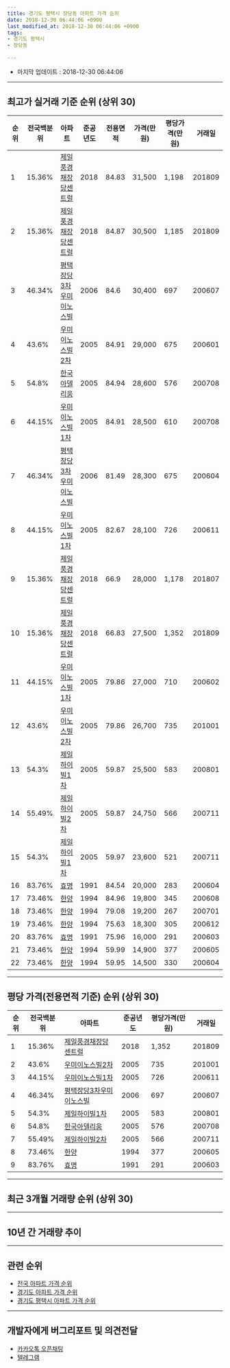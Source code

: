 ```yaml
---
title: 경기도 평택시 장당동 아파트 가격 순위
date: 2018-12-30 06:44:06 +0900
last_modified_at: 2018-12-30 06:44:06 +0900
tags:
- 경기도 평택시
- 장당동

---
```


* 마지막 업데이트 : 2018-12-30 06:44:06

---

## 최고가 실거래 기준 순위 (상위 30)


|순위|전국백분위|아파트|준공년도|전용면적|가격(만원)|평당가격(만원)|거래일|
|---|---|---|---|---|---|---|---|
|1|15.36%|[제일풍경채장당센트럴](https://search.naver.com/search.naver?query=%EA%B2%BD%EA%B8%B0%EB%8F%84+%ED%8F%89%ED%83%9D%EC%8B%9C+%EC%9E%A5%EB%8B%B9%EB%8F%99+%EC%A0%9C%EC%9D%BC%ED%92%8D%EA%B2%BD%EC%B1%84%EC%9E%A5%EB%8B%B9%EC%84%BC%ED%8A%B8%EB%9F%B4)|2018|84.83|31,500|1,198|201809|
|2|15.36%|[제일풍경채장당센트럴](https://search.naver.com/search.naver?query=%EA%B2%BD%EA%B8%B0%EB%8F%84+%ED%8F%89%ED%83%9D%EC%8B%9C+%EC%9E%A5%EB%8B%B9%EB%8F%99+%EC%A0%9C%EC%9D%BC%ED%92%8D%EA%B2%BD%EC%B1%84%EC%9E%A5%EB%8B%B9%EC%84%BC%ED%8A%B8%EB%9F%B4)|2018|84.87|30,500|1,185|201809|
|3|46.34%|[평택장당3차우미이노스빌](https://search.naver.com/search.naver?query=%EA%B2%BD%EA%B8%B0%EB%8F%84+%ED%8F%89%ED%83%9D%EC%8B%9C+%EC%9E%A5%EB%8B%B9%EB%8F%99+%ED%8F%89%ED%83%9D%EC%9E%A5%EB%8B%B93%EC%B0%A8%EC%9A%B0%EB%AF%B8%EC%9D%B4%EB%85%B8%EC%8A%A4%EB%B9%8C)|2006|84.6|30,400|697|200607|
|4|43.6%|[우미이노스빌2차](https://search.naver.com/search.naver?query=%EA%B2%BD%EA%B8%B0%EB%8F%84+%ED%8F%89%ED%83%9D%EC%8B%9C+%EC%9E%A5%EB%8B%B9%EB%8F%99+%EC%9A%B0%EB%AF%B8%EC%9D%B4%EB%85%B8%EC%8A%A4%EB%B9%8C2%EC%B0%A8)|2005|84.91|29,000|675|200601|
|5|54.8%|[한국아델리움](https://search.naver.com/search.naver?query=%EA%B2%BD%EA%B8%B0%EB%8F%84+%ED%8F%89%ED%83%9D%EC%8B%9C+%EC%9E%A5%EB%8B%B9%EB%8F%99+%ED%95%9C%EA%B5%AD%EC%95%84%EB%8D%B8%EB%A6%AC%EC%9B%80)|2005|84.94|28,600|576|200708|
|6|44.15%|[우미이노스빌1차](https://search.naver.com/search.naver?query=%EA%B2%BD%EA%B8%B0%EB%8F%84+%ED%8F%89%ED%83%9D%EC%8B%9C+%EC%9E%A5%EB%8B%B9%EB%8F%99+%EC%9A%B0%EB%AF%B8%EC%9D%B4%EB%85%B8%EC%8A%A4%EB%B9%8C1%EC%B0%A8)|2005|84.91|28,500|610|200708|
|7|46.34%|[평택장당3차우미이노스빌](https://search.naver.com/search.naver?query=%EA%B2%BD%EA%B8%B0%EB%8F%84+%ED%8F%89%ED%83%9D%EC%8B%9C+%EC%9E%A5%EB%8B%B9%EB%8F%99+%ED%8F%89%ED%83%9D%EC%9E%A5%EB%8B%B93%EC%B0%A8%EC%9A%B0%EB%AF%B8%EC%9D%B4%EB%85%B8%EC%8A%A4%EB%B9%8C)|2006|81.49|28,300|675|200604|
|8|44.15%|[우미이노스빌1차](https://search.naver.com/search.naver?query=%EA%B2%BD%EA%B8%B0%EB%8F%84+%ED%8F%89%ED%83%9D%EC%8B%9C+%EC%9E%A5%EB%8B%B9%EB%8F%99+%EC%9A%B0%EB%AF%B8%EC%9D%B4%EB%85%B8%EC%8A%A4%EB%B9%8C1%EC%B0%A8)|2005|82.67|28,100|726|200611|
|9|15.36%|[제일풍경채장당센트럴](https://search.naver.com/search.naver?query=%EA%B2%BD%EA%B8%B0%EB%8F%84+%ED%8F%89%ED%83%9D%EC%8B%9C+%EC%9E%A5%EB%8B%B9%EB%8F%99+%EC%A0%9C%EC%9D%BC%ED%92%8D%EA%B2%BD%EC%B1%84%EC%9E%A5%EB%8B%B9%EC%84%BC%ED%8A%B8%EB%9F%B4)|2018|66.9|28,000|1,178|201807|
|10|15.36%|[제일풍경채장당센트럴](https://search.naver.com/search.naver?query=%EA%B2%BD%EA%B8%B0%EB%8F%84+%ED%8F%89%ED%83%9D%EC%8B%9C+%EC%9E%A5%EB%8B%B9%EB%8F%99+%EC%A0%9C%EC%9D%BC%ED%92%8D%EA%B2%BD%EC%B1%84%EC%9E%A5%EB%8B%B9%EC%84%BC%ED%8A%B8%EB%9F%B4)|2018|66.83|27,500|1,352|201809|
|11|44.15%|[우미이노스빌1차](https://search.naver.com/search.naver?query=%EA%B2%BD%EA%B8%B0%EB%8F%84+%ED%8F%89%ED%83%9D%EC%8B%9C+%EC%9E%A5%EB%8B%B9%EB%8F%99+%EC%9A%B0%EB%AF%B8%EC%9D%B4%EB%85%B8%EC%8A%A4%EB%B9%8C1%EC%B0%A8)|2005|79.86|27,000|710|200602|
|12|43.6%|[우미이노스빌2차](https://search.naver.com/search.naver?query=%EA%B2%BD%EA%B8%B0%EB%8F%84+%ED%8F%89%ED%83%9D%EC%8B%9C+%EC%9E%A5%EB%8B%B9%EB%8F%99+%EC%9A%B0%EB%AF%B8%EC%9D%B4%EB%85%B8%EC%8A%A4%EB%B9%8C2%EC%B0%A8)|2005|79.86|26,700|735|201001|
|13|54.3%|[제일하이빌1차](https://search.naver.com/search.naver?query=%EA%B2%BD%EA%B8%B0%EB%8F%84+%ED%8F%89%ED%83%9D%EC%8B%9C+%EC%9E%A5%EB%8B%B9%EB%8F%99+%EC%A0%9C%EC%9D%BC%ED%95%98%EC%9D%B4%EB%B9%8C1%EC%B0%A8)|2005|59.87|25,500|583|200801|
|14|55.49%|[제일하이빌2차](https://search.naver.com/search.naver?query=%EA%B2%BD%EA%B8%B0%EB%8F%84+%ED%8F%89%ED%83%9D%EC%8B%9C+%EC%9E%A5%EB%8B%B9%EB%8F%99+%EC%A0%9C%EC%9D%BC%ED%95%98%EC%9D%B4%EB%B9%8C2%EC%B0%A8)|2005|59.87|24,750|566|200711|
|15|54.3%|[제일하이빌1차](https://search.naver.com/search.naver?query=%EA%B2%BD%EA%B8%B0%EB%8F%84+%ED%8F%89%ED%83%9D%EC%8B%9C+%EC%9E%A5%EB%8B%B9%EB%8F%99+%EC%A0%9C%EC%9D%BC%ED%95%98%EC%9D%B4%EB%B9%8C1%EC%B0%A8)|2005|59.97|23,600|521|200711|
|16|83.76%|[효명](https://search.naver.com/search.naver?query=%EA%B2%BD%EA%B8%B0%EB%8F%84+%ED%8F%89%ED%83%9D%EC%8B%9C+%EC%9E%A5%EB%8B%B9%EB%8F%99+%ED%9A%A8%EB%AA%85)|1991|84.54|20,000|283|200604|
|17|73.46%|[한양](https://search.naver.com/search.naver?query=%EA%B2%BD%EA%B8%B0%EB%8F%84+%ED%8F%89%ED%83%9D%EC%8B%9C+%EC%9E%A5%EB%8B%B9%EB%8F%99+%ED%95%9C%EC%96%91)|1994|84.96|19,800|345|200608|
|18|73.46%|[한양](https://search.naver.com/search.naver?query=%EA%B2%BD%EA%B8%B0%EB%8F%84+%ED%8F%89%ED%83%9D%EC%8B%9C+%EC%9E%A5%EB%8B%B9%EB%8F%99+%ED%95%9C%EC%96%91)|1994|79.08|19,200|267|200701|
|19|73.46%|[한양](https://search.naver.com/search.naver?query=%EA%B2%BD%EA%B8%B0%EB%8F%84+%ED%8F%89%ED%83%9D%EC%8B%9C+%EC%9E%A5%EB%8B%B9%EB%8F%99+%ED%95%9C%EC%96%91)|1994|75.63|18,300|305|200612|
|20|83.76%|[효명](https://search.naver.com/search.naver?query=%EA%B2%BD%EA%B8%B0%EB%8F%84+%ED%8F%89%ED%83%9D%EC%8B%9C+%EC%9E%A5%EB%8B%B9%EB%8F%99+%ED%9A%A8%EB%AA%85)|1991|75.96|16,000|291|200603|
|21|73.46%|[한양](https://search.naver.com/search.naver?query=%EA%B2%BD%EA%B8%B0%EB%8F%84+%ED%8F%89%ED%83%9D%EC%8B%9C+%EC%9E%A5%EB%8B%B9%EB%8F%99+%ED%95%9C%EC%96%91)|1994|59.99|14,900|377|200605|
|22|73.46%|[한양](https://search.naver.com/search.naver?query=%EA%B2%BD%EA%B8%B0%EB%8F%84+%ED%8F%89%ED%83%9D%EC%8B%9C+%EC%9E%A5%EB%8B%B9%EB%8F%99+%ED%95%9C%EC%96%91)|1994|59.95|14,500|330|200604|


---

## 평당 가격(전용면적 기준) 순위 (상위 30)


|순위|전국백분위|아파트|준공년도|평당가격(만원)|거래일|
|---|---|---|---|---|---|
|1|15.36%|[제일풍경채장당센트럴](https://search.naver.com/search.naver?query=%EA%B2%BD%EA%B8%B0%EB%8F%84+%ED%8F%89%ED%83%9D%EC%8B%9C+%EC%9E%A5%EB%8B%B9%EB%8F%99+%EC%A0%9C%EC%9D%BC%ED%92%8D%EA%B2%BD%EC%B1%84%EC%9E%A5%EB%8B%B9%EC%84%BC%ED%8A%B8%EB%9F%B4)|2018|1,352|201809|
|2|43.6%|[우미이노스빌2차](https://search.naver.com/search.naver?query=%EA%B2%BD%EA%B8%B0%EB%8F%84+%ED%8F%89%ED%83%9D%EC%8B%9C+%EC%9E%A5%EB%8B%B9%EB%8F%99+%EC%9A%B0%EB%AF%B8%EC%9D%B4%EB%85%B8%EC%8A%A4%EB%B9%8C2%EC%B0%A8)|2005|735|201001|
|3|44.15%|[우미이노스빌1차](https://search.naver.com/search.naver?query=%EA%B2%BD%EA%B8%B0%EB%8F%84+%ED%8F%89%ED%83%9D%EC%8B%9C+%EC%9E%A5%EB%8B%B9%EB%8F%99+%EC%9A%B0%EB%AF%B8%EC%9D%B4%EB%85%B8%EC%8A%A4%EB%B9%8C1%EC%B0%A8)|2005|726|200611|
|4|46.34%|[평택장당3차우미이노스빌](https://search.naver.com/search.naver?query=%EA%B2%BD%EA%B8%B0%EB%8F%84+%ED%8F%89%ED%83%9D%EC%8B%9C+%EC%9E%A5%EB%8B%B9%EB%8F%99+%ED%8F%89%ED%83%9D%EC%9E%A5%EB%8B%B93%EC%B0%A8%EC%9A%B0%EB%AF%B8%EC%9D%B4%EB%85%B8%EC%8A%A4%EB%B9%8C)|2006|697|200607|
|5|54.3%|[제일하이빌1차](https://search.naver.com/search.naver?query=%EA%B2%BD%EA%B8%B0%EB%8F%84+%ED%8F%89%ED%83%9D%EC%8B%9C+%EC%9E%A5%EB%8B%B9%EB%8F%99+%EC%A0%9C%EC%9D%BC%ED%95%98%EC%9D%B4%EB%B9%8C1%EC%B0%A8)|2005|583|200801|
|6|54.8%|[한국아델리움](https://search.naver.com/search.naver?query=%EA%B2%BD%EA%B8%B0%EB%8F%84+%ED%8F%89%ED%83%9D%EC%8B%9C+%EC%9E%A5%EB%8B%B9%EB%8F%99+%ED%95%9C%EA%B5%AD%EC%95%84%EB%8D%B8%EB%A6%AC%EC%9B%80)|2005|576|200708|
|7|55.49%|[제일하이빌2차](https://search.naver.com/search.naver?query=%EA%B2%BD%EA%B8%B0%EB%8F%84+%ED%8F%89%ED%83%9D%EC%8B%9C+%EC%9E%A5%EB%8B%B9%EB%8F%99+%EC%A0%9C%EC%9D%BC%ED%95%98%EC%9D%B4%EB%B9%8C2%EC%B0%A8)|2005|566|200711|
|8|73.46%|[한양](https://search.naver.com/search.naver?query=%EA%B2%BD%EA%B8%B0%EB%8F%84+%ED%8F%89%ED%83%9D%EC%8B%9C+%EC%9E%A5%EB%8B%B9%EB%8F%99+%ED%95%9C%EC%96%91)|1994|377|200605|
|9|83.76%|[효명](https://search.naver.com/search.naver?query=%EA%B2%BD%EA%B8%B0%EB%8F%84+%ED%8F%89%ED%83%9D%EC%8B%9C+%EC%9E%A5%EB%8B%B9%EB%8F%99+%ED%9A%A8%EB%AA%85)|1991|291|200603|


---

## 최근 3개월 거래량 순위 (상위 30)


<div style="width:100%;">
    <canvas id="deal_count_ranking" height="250"></canvas>
</div>


<script>
new Chart(document.getElementById("deal_count_ranking"), {
    type: 'horizontalBar',
    data: {
        labels: ['제일풍경채장당센트럴', '제일하이빌1차', '제일하이빌2차', '우미이노스빌2차', '한국아델리움', '우미이노스빌1차', '한양'],
        datasets: [{
            label: '실거래 수',
            data: [5, 4, 3, 2, 2, 2, 1],
            borderColor: "rgba(255, 0, 128, 1)",
            backgroundColor: "rgba(255, 0, 128, 0.5)",
            fill: false,
        }]
    },
    options: {
        responsive: true,
        title: {
            display: true,
            text: '최근 3개월 거래량 순위'
        },
        tooltips: {
            mode: 'index',
            intersect: false,
            callbacks: {
                title: function(tooltipItems, data) {
                    return "실거래 수:";
                },
                label: function(tooltipItem, data) {
                    return data.labels[tooltipItem.index] + ": " + tooltipItem.xLabel;
                }
            }
        },
        hover: {
            mode: 'nearest',
            intersect: true
        },
        scales: {
            xAxes: [{
                display: true,
                scaleLabel: {
                    display: true,
                    labelString: '실거래 수'
                },
                ticks: {
                    suggestedMin: 0,
                }
            }],
            yAxes: [{
                display: true,
                ticks: {
                    autoSkip: false,
                    callback: function(value, index, values) {
                        if (value.length > 15)
                            return value.substr(0, 13) + "...";
                        else
                            return value;
                    }
                },
                scaleLabel: {
                    display: false,
                }
            }]
        }
    }
});

</script>


---

## 10년 간 거래량 추이


<div style="width:100%;">
    <canvas id="deal_progress" height="250"></canvas>
</div>

<script>
new Chart(document.getElementById("deal_progress"), {
    type: 'line',
    data: {
        labels: ['200812','200901','200902','200903','200904','200905','200906','200907','200908','200909','200910','200911','200912','201001','201002','201003','201004','201005','201006','201007','201008','201009','201010','201011','201012','201101','201102','201103','201104','201105','201106','201107','201108','201109','201110','201111','201112','201201','201202','201203','201204','201205','201206','201207','201208','201209','201210','201211','201212','201301','201302','201303','201304','201305','201306','201307','201308','201309','201310','201311','201312','201401','201402','201403','201404','201405','201406','201407','201408','201409','201410','201411','201412','201501','201502','201503','201504','201505','201506','201507','201508','201509','201510','201511','201512','201601','201602','201603','201604','201605','201606','201607','201608','201609','201610','201611','201612','201701','201702','201703','201704','201705','201706','201707','201708','201709','201710','201711','201712','201801','201802','201803','201804','201805','201806','201807','201808','201809','201810','201811','201812'],
        datasets: [{
            label: '실거래 수',
            pointRadius: 1,
            data: [8, 6, 15, 8, 23, 13, 18, 18, 26, 32, 11, 3, 16, 24, 12, 23, 11, 19, 10, 12, 14, 13, 25, 22, 39, 61, 32, 39, 29, 23, 20, 25, 28, 32, 22, 13, 14, 11, 21, 24, 13, 19, 22, 9, 10, 14, 19, 15, 11, 11, 11, 18, 14, 17, 18, 7, 15, 15, 14, 8, 10, 18, 20, 25, 14, 18, 21, 14, 20, 18, 29, 20, 17, 24, 16, 34, 28, 30, 17, 23, 15, 19, 10, 14, 5, 15, 10, 16, 13, 14, 14, 19, 19, 11, 13, 11, 17, 11, 8, 18, 23, 15, 11, 7, 16, 13, 9, 4, 6, 4, 6, 9, 1, 5, 11, 4, 6, 10, 14, 3, 2],
            borderColor: "rgba(255, 201, 14, 1)",
            backgroundColor: "rgba(255, 201, 14, 0.5)",
            fill: true,
        }]
    },
    options: {
        responsive: true,
        title: {
            display: true,
            text: '10년간 거래량 추이'
        },
        tooltips: {
            mode: 'index',
            intersect: false,
        },
        hover: {
            mode: 'nearest',
            intersect: true
        },
        scales: {
            xAxes: [{
                display: true,
                scaleLabel: {
                    display: true,
                    labelString: '년/월'
                }
            }],
            yAxes: [{
                display: true,
                ticks: {
                    suggestedMin: 0,
                },
                scaleLabel: {
                    display: true,
                    labelString: '실거래 수'
                }
            }]
        }
    }
});

</script>


---

## 관련 순위

- [전국 아파트 가격 순위](https://inasie.github.io/apt-ranking/전국)
- [경기도 아파트 가격 순위](https://inasie.github.io/apt-ranking/경기도)
- [경기도 평택시 아파트 가격 순위](https://inasie.github.io/apt-ranking/경기도-평택시)


---

## 개발자에게 버그리포트 및 의견전달

- [카카오톡 오픈채팅](https://open.kakao.com/o/gLJUAP4)
- [텔레그램](https://t.me/inasie)

